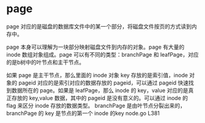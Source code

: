 # page
page 对应的是磁盘的数据库文件中的某一个部分，将磁盘文件按页的方式读到内存中。

page 本身可以理解为一块部分映射磁盘文件到内存的对象。page 有大量的 inode 数组对象组成。page 可以有不同的类型：branchPage 和 leafPage，对应的是b树中的叶节点和主干节点。

如果 page 是主干节点，那么里面的 inode 对象 key 存放的是索引值，inode 对象的 pageid 对应的是索引对应的数据存放的 pageid，可以通过 pageid 快速找到数据所在的 page。如果是 leafPage，那么 inode 的 key，value 对应的是真正存放的 key,value 数据，其中的 pageid 是没有意义的。可以通过 inode 的 flag 来区分 inode 存放的数据类型。 branchPage 是由叶节点分裂出来的，branchPage 的 key 是节点的第一个 inode 的key node.go L381

